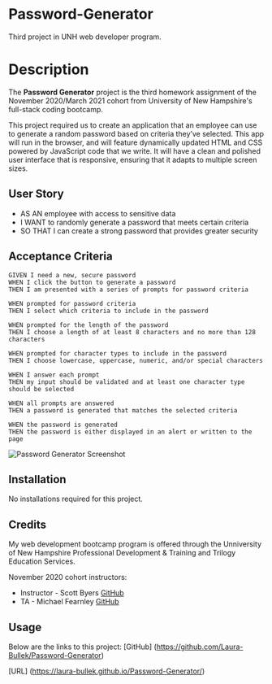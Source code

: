 # Password-Generator
Third project in UNH web developer program. 

# Description
The **Password Generator** project is the third homework assignment of the November 2020/March 2021 cohort from University of New Hampshire's full-stack coding bootcamp. 

This project required us to create an application that an employee can use to generate a random password based on criteria they’ve selected. This app will run in the browser, and will feature dynamically updated HTML and CSS powered by JavaScript code that we write. It will have a clean and polished user interface that is responsive, ensuring that it adapts to multiple screen sizes.

## User Story
 - AS AN employee with access to sensitive data
 - I WANT to randomly generate a password that meets certain criteria
 - SO THAT I can create a strong password that provides greater security

## Acceptance Criteria
```
GIVEN I need a new, secure password
WHEN I click the button to generate a password
THEN I am presented with a series of prompts for password criteria

WHEN prompted for password criteria
THEN I select which criteria to include in the password

WHEN prompted for the length of the password
THEN I choose a length of at least 8 characters and no more than 128 characters

WHEN prompted for character types to include in the password
THEN I choose lowercase, uppercase, numeric, and/or special characters

WHEN I answer each prompt
THEN my input should be validated and at least one character type should be selected

WHEN all prompts are answered
THEN a password is generated that matches the selected criteria

WHEN the password is generated
THEN the password is either displayed in an alert or written to the page
```

![Password Generator Screenshot](https://i.postimg.cc/bYG5K4MB/Password-Generator-Screenshot.png)

## Installation
No installations required for this project.

## Credits 
My web development bootcamp program is offered through the Unniversity of New Hampshire Professional Development & Training and Trilogy Education Services.

November 2020 cohort instructors:
- Instructor - Scott Byers [GitHub](https://github.com/switch120)
- TA - Michael Fearnley [GitHub](https://michaelfearnley.com/)

## Usage
Below are the links to this project:
[GitHub] (https://github.com/Laura-Bullek/Password-Generator)

[URL] (https://laura-bullek.github.io/Password-Generator/)
